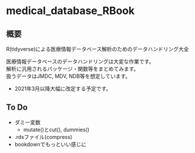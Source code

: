 # medical_database_RBook

## 概要
R(tidyverse)による医療情報データベース解析のためのデータハンドリング大全  
  
医療情報データベースのデータハンドリングは大変な作業です。  
解析に汎用されるパッケージ・関数等をまとめてみます。  
扱うデータはJMDC, MDV, NDB等を想定しています。  

- 2021年3月以降大幅に改定する予定です。

## To Do
- ダミー変数
  - mutate()とcut(), dummies()
- .rdsファイル(compress)
- bookdownでもっといい感じに
